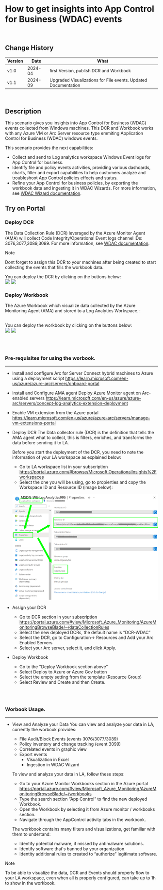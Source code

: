 # How to get insights into App Control for Business (WDAC) events
<br />

## Change History

| Version | Date  | What |
| ------------- |-----| -----|
| v1.0|2024-04| first Version, publish DCR and Workbook |
| v1.1|2024-09| Upgraded Visualizations for File events. Updated Documentation|

<br />

## Description
This scenario gives you insights into App Control for Business (WDAC) events collected from Windows machines. 
This DCR and Workbook works with any Azure VM or Arc Server resource type emmiting Application Control for Business (WDAC) windows events.

This scenario provides the next capabilities:
- Collect and send to Log analytics workspace Windows Event logs for App Control for business.
- Identify file and policy events activities, providing various dashoards, charts, filter and export capabilities to help customers analyze and troubleshoot App Control policies effects and status.
- Refine your App Control for business policies, by exporting the workbook data and ingesting it in WDAC Wizards. For more information, see [WDAC Wizard documentation](https://learn.microsoft.com/en-us/windows/security/application-security/application-control/windows-defender-application-control/design/wdac-wizard).

## Try on Portal
### Deploy DCR

The Data Collection Rule (DCR) leveraged by the Azure Monitor Agent (AMA) will collect Code Integrity/Operational Event logs channel IDs: 3076,3077,3089,3099. For more information, see [WDAC documentation](https://learn.microsoft.com/en-us/windows/security/application-security/application-control/windows-defender-application-control/operations/event-id-explanations#wdac-block-events-for-executables-dlls-and-drivers).

> [!NOTE]
> Dont forget to assign this DCR to your machines after being created to start collecting the events that fills the workbook data.

You can deploy the DCR by clicking on the buttons below:<br />
<a 
href="https://portal.azure.com/#create/Microsoft.Template/uri/https%3A%2F%2Fraw.githubusercontent.com%2Fmicrosoft%2FAzureMonitorCommunity%2Fmaster%2FScenarios%2FHow%2520to%2520get%2520insights%2520into%2520App%2520Control%2520(WDAC)%2520events%2FDCR-WDAC.json" target="_blank"><img src="https://aka.ms/deploytoazurebutton"/></a>
<a href="https://portal.azure.com/#create/Microsoft.Template/uri/https%3A%2F%2Fraw.githubusercontent.com%2Fmicrosoft%2FAzureMonitorCommunity%2Fmaster%2FScenarios%2FHow%2520to%2520get%2520insights%2520into%2520App%2520Control%2520(WDAC)%2520events%2FDCR-WDAC.json" target="_blank"><img src="https://aka.ms/deploytoazuregovbutton"/></a>

### Deploy Workbook

The Azure Workbook which visualize data collected by the Azure Monitoring Agent (AMA) and stored to a Log Analytics Workspace.:<br />

<br />
You can deploy the workbook by clicking on the buttons below:<br />
<a href="https://portal.azure.com/#create/Microsoft.Template/uri/https%3A%2F%2Fraw.githubusercontent.com%2Fmicrosoft%2FAzureMonitorCommunity%2Fmaster%2FScenarios%2FHow%2520to%2520get%2520insights%2520into%2520App%2520Control%2520(WDAC)%2520events%2Fworkbook.json" target="_blank"><img src="https://aka.ms/deploytoazurebutton"/></a>
<a href="https://portal.azure.com/#create/Microsoft.Template/uri/https%3A%2F%2Fraw.githubusercontent.com%2Fmicrosoft%2FAzureMonitorCommunity%2Fmaster%2FScenarios%2FHow%2520to%2520get%2520insights%2520into%2520App%2520Control%2520(WDAC)%2520events%2Fworkbook.json" target="_blank"><img src="https://aka.ms/deploytoazuregovbutton"/></a>

<br /><br />
### Pre-requisites for using the worbook.
** **
- Install and configure Arc for Server
  Connect hybrid machines to Azure using a deployment script
  https://learn.microsoft.com/en-us/azure/azure-arc/servers/onboard-portal
  
- Install and Configure AMA agent
  Deploy Azure Monitor agent on Arc-enabled servers
  https://learn.microsoft.com/en-us/azure/azure-arc/servers/concept-log-analytics-extension-deployment
  
- Enable VM extension from the Azure portal
  https://learn.microsoft.com/en-us/azure/azure-arc/servers/manage-vm-extensions-portal
  
- Deploy DCR
  The Data collector rule (DCR) is the definition that tells the AMA agent what to collect, this is filters, enriches, and transforms the data before sending it to LA.

  Before you start the deployment of the DCR, you need to note the information of your LA workspace as explained below:
    - Go to LA workspace list in your subscription https://portal.azure.com/#browse/Microsoft.OperationalInsights%2Fworkspaces
    - Select the one you will be using, go to propierties and copy the Workspace ID and Resource ID (image below):
  
    ![Log Analytics ResID and Location](./picture/LogAnalytics.png)

- Assign your DCR
    - Go to DCR section in your subscription https://portal.azure.com/#view/Microsoft_Azure_Monitoring/AzureMonitoringBrowseBlade/~/dataCollectionRules
    - Select the new deployed DCRs, the default name is “DCR-WDAC”
    - Select the DCR, go to Configuration-> Resources and Add your Arc Enabled Servers
    - Select your Arc server, select it, and click Apply. 

- Deploy Workbook
    - Go to the "Deploy Workbook section above"
    - Select Deploy to Azure or Azure Gov button
    - Select the empty setting from the template (Resource Group)
    - Select Review and Create and then Create.

<br /><br />
### Worbook Usage.
** **
- View and Analyze your Data
  You can view and analyze your data in LA, currently the worbook provides:
  - File Audit/Block Events (events 3076/3077/3089)
  - Policy inventory and change tracking (event 3099)
  - Correlated events in graphic view
  - Export events
      - Visualization in Excel
      - Ingestion in WDAC Wizard
  
  To view and analyze your data in LA, follow these steps:
  - Go to your Azure Monitor Workbooks section in the Azure portal
    https://portal.azure.com/#view/Microsoft_Azure_Monitoring/AzureMonitoringBrowseBlade/~/workbooks
  - Type the search section “App Control” to find the new deployed Workbook.
  - Open the Workbook by selecting it from Azure monitor / workbooks section.
  - Navigate through the AppControl activity tabs in the workbook.

  The workbook contains many filters and visualizations, get familiar with them to undertand:
  - Identify potential malware, if missed by antimalware solutions.
  - Identify software that's banned by your organization.
  - Identity additional rules to created to “authorize” legitimate software.
    
> [!NOTE]
> To be able to visualize the data, DCR and Events should properly flow to your LA workspace, even when all is properly configured, can take up to 1h to show in the workbook.

<br /><br />

